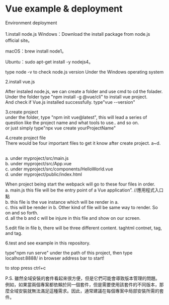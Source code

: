 # Vue example & deployment
Environment deployment<br><br>
1.install node.js Windows：Download the install package from node.js official site。

macOS：brew install node1。

Ubuntu：sudo apt-get install -y nodejs4。

type node -v to check node.js version Under the Windows operating system

2.install vue.js

After instaled node.js, we can create a folder and use cmd to cd the folader. <br>
Under the folder type "npm install -g @vue/cli" to install vue project. <br>
And check if Vue.js installed successfully. type"vue --version"<br>

3.create project <br>
under the folder, type "npm init vue@latest", this will lead a series of question like the project name and what tools to use.. and so on. <br>
or just simply type"npx vue create yourProjectName" <br>

4.create project file <br>
There would be four important files to get it know after create project. a~d.<br><br>

a. under myproject/src/main.js<br>
b. under myproject/src/App.vue<br>
c. under myproject/src/components/HelloWorld.vue<br>
d. under myproject/public/index.html<br>

When project being start the webpack will go to these four files in order.<br>
a. main.js this file will be the entry point of a Vue application”. //應用程式入口點<br>
b. this file is the vue instance which will be render in a.<br>
c. this will be render in b. Other kind of file will be same way to render. So on and so forth.<br>
d. all the b and c will be injure in this file and show on our screen.<br>

5.edit file in file b, there will be three different content. taghtml contnet, tag<script>js content</script>, and tag<style>css content</style>.

6.test and see example in this repository.

type"npm run serve" under the path of this project, then type localhost:8888/ in browser address bar to start!

to stop press ctrl+c

P.S. 雖然全域安裝的套件看起來很方便，但是它們可能會導致版本管理的問題。例如，如果當兩個專案都依賴於同一個套件，但是需要使用該套件的不同版本，那麼全域安裝就無法滿足這種需求。因此，通常建議在每個專案中局部安裝所需的套件。
